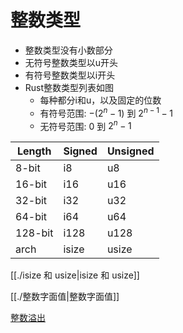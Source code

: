 # 整数类型

-   整数类型没有小数部分
-   无符号整数类型以u开头
-   有符号整数类型以i开头
-   Rust整数类型列表如图
    -   每种都分i和u，以及固定的位数
    -   有符号范围: $-(2^n -1)$ 到 $2 ^{n-1} - 1$
    -   无符号范围: 0 到 $2^{n} -1$

| Length  | Signed | Unsigned |
| ------- | ------ | -------- |
| 8-bit   | i8     | u8       |
| 16-bit  | i16    | u16      |
| 32-bit  | i32    | u32      |
| 64-bit  | i64    | u64      |
| 128-bit | i128   | u128     |
| arch    | isize  | usize    | 

[[./isize 和 usize|isize 和 usize]]

[[./整数字面值|整数字面值]]

[整数溢出](https://www.notion.so/6188649a7509463487bd4c0739ff449d)